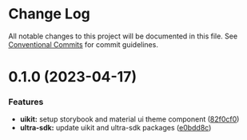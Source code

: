 # Change Log

All notable changes to this project will be documented in this file. See
[Conventional Commits](https://conventionalcommits.org) for commit guidelines.

# 0.1.0 (2023-04-17)

### Features

- **uikit:** setup storybook and material ui theme component
  ([82f0cf0](https://github.com/ultra-alliance/ultra-utilities/commit/82f0cf0d7fd249ea1fbf07516b1421095f90c7f4))
- **ultra-sdk:** update uikit and ultra-sdk packages
  ([e0bdd8c](https://github.com/ultra-alliance/ultra-utilities/commit/e0bdd8c866cea355496fbf8bfa660d45039a2feb))
